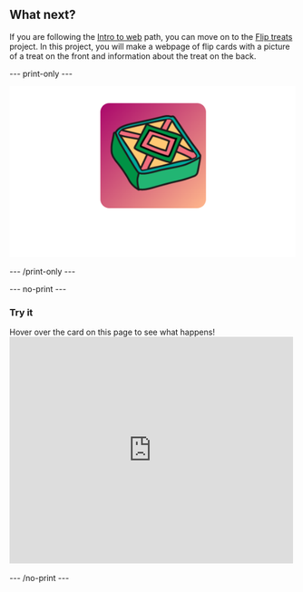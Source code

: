 ## What next?

If you are following the [Intro to web](https://projects.raspberrypi.org/en/pathways/web-intro) path, you can move on to the [Flip treats](https://projects.raspberrypi.org/en/projects/flip-treat-webcards) project. In this project, you will make a webpage of flip cards with a picture of a treat on the front and information about the treat on the back.

--- print-only ---

![Flip treat project.](images/flip-treat.PNG)

--- /print-only ---

--- no-print ---

### Try it
<div style="display: flex; flex-wrap: wrap">
<div style="flex-basis: 175px; flex-grow: 1">  
Hover over the card on this page to see what happens!
</div>
<div>
<iframe src="https://trinket.io/embed/html/40c676102d?outputOnly=true" width="500" height="400" frameborder="0" marginwidth="0" marginheight="0" allowfullscreen></iframe>
</div>
</div>

--- /no-print ---
